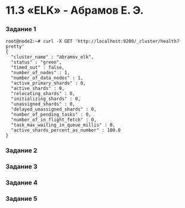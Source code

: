 # 11.3 «ELK» - Абрамов Е. Э.

### Задание 1
```
root@node2:~# curl -X GET 'http://localhost:9200/_cluster/health?pretty'
{
  "cluster_name" : "abramov_elk",
  "status" : "green",
  "timed_out" : false,
  "number_of_nodes" : 1,
  "number_of_data_nodes" : 1,
  "active_primary_shards" : 0,
  "active_shards" : 0,
  "relocating_shards" : 0,
  "initializing_shards" : 0,
  "unassigned_shards" : 0,
  "delayed_unassigned_shards" : 0,
  "number_of_pending_tasks" : 0,
  "number_of_in_flight_fetch" : 0,
  "task_max_waiting_in_queue_millis" : 0,
  "active_shards_percent_as_number" : 100.0
}
```


### Задание 2


### Задание 3


### Задание 4


### Задание 5

